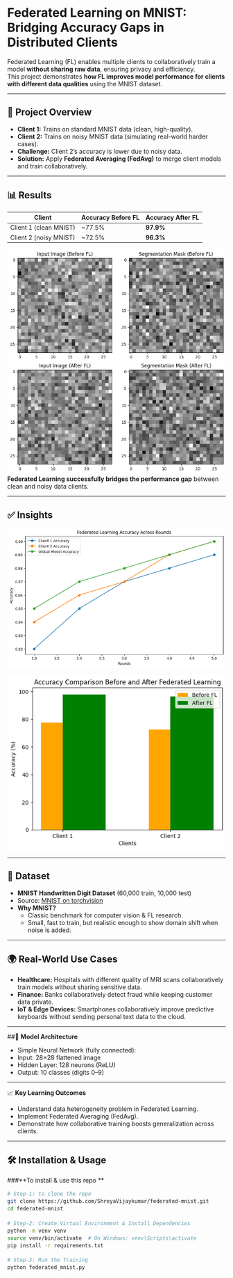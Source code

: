# Federated Learning on MNIST: Bridging Accuracy Gaps in Distributed Clients

Federated Learning (FL) enables multiple clients to collaboratively train a model **without sharing raw data**, ensuring privacy and efficiency.  
This project demonstrates **how FL improves model performance for clients with different data qualities** using the MNIST dataset.  

---
## 🚀 Project Overview  
- **Client 1:** Trains on standard MNIST data (clean, high-quality).  
- **Client 2:** Trains on noisy MNIST data (simulating real-world harder cases).  
- **Challenge:** Client 2’s accuracy is lower due to noisy data.  
- **Solution:** Apply **Federated Averaging (FedAvg)** to merge client models and train collaboratively.  

---
## 📊 Results  

| Client | Accuracy Before FL | Accuracy After FL |
|--------|--------------------|-------------------|
| Client 1 (clean MNIST) | ~77.5% | **97.9%** |
| Client 2 (noisy MNIST) | ~72.5% | **96.3%** |

![Sample Input and Output](assets/ai_ip_op.png)
 **Federated Learning successfully bridges the performance gap** between clean and noisy data clients.
 
---
## ✅ Insights
 ![FL accuracy across rounds](assets/ai_graph.png)

 ![Accuracy Comparison between Clients with before and after FL](assets/ai_finalresult.png)
 
---
## 📂 Dataset  
- **MNIST Handwritten Digit Dataset** (60,000 train, 10,000 test)  
- Source: [MNIST on torchvision](https://pytorch.org/vision/stable/generated/torchvision.datasets.MNIST.html)  
- **Why MNIST?**  
  - Classic benchmark for computer vision & FL research.  
  - Small, fast to train, but realistic enough to show domain shift when noise is added.  

---

## 🌍 Real-World Use Cases  
- **Healthcare:** Hospitals with different quality of MRI scans collaboratively train models without sharing sensitive data.  
- **Finance:** Banks collaboratively detect fraud while keeping customer data private.  
- **IoT & Edge Devices:** Smartphones collaboratively improve predictive keyboards without sending personal text data to the cloud.  

---

##🧠 **Model Architecture**
- Simple Neural Network (fully connected):
- Input: 28×28 flattened image
- Hidden Layer: 128 neurons (ReLU)
- Output: 10 classes (digits 0–9)

---
📈 **Key Learning Outcomes**
- Understand data heterogeneity problem in Federated Learning.
- Implement Federated Averaging (FedAvg).
- Demonstrate how collaborative training boosts generalization across clients.

---
## 🛠️ Installation & Usage  

###**To install & use this repo **
```bash
# Step-1: to clone the repo
git clone https://github.com/ShreyaVijaykumar/federated-mnist.git
cd federated-mnist

# Step-2: Create Virtual Environment & Install Dependencies
python -m venv venv
source venv/bin/activate  # On Windows: venv\Scripts\activate
pip install -r requirements.txt

# Step-3: Run the Training
python federated_mnist.py
